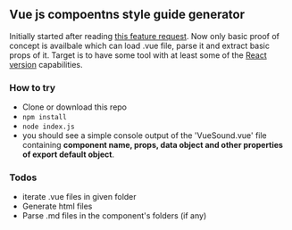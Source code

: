 ## Vue js compoentns style guide generator

Initially started after reading [this feature request](https://github.com/vuejs/vue-requests/issues/17).
Now only basic proof of concept is availbale which can load .vue file, parse it and extract basic props of it.
Target is to have some tool with at least some of the [React version](https://github.com/styleguidist/react-styleguidist) capabilities.

### How to try

 - Clone or download this repo
 - ```npm install```
 - ```node index.js``` 
 - you should see a simple console output of the 'VueSound.vue' file containing **component name, props, data object and other properties of export default object**.
        
        
 
 
 ### Todos
 
  - iterate .vue files in given folder
  - Generate html files
  - Parse .md files in the component's folders (if any)
